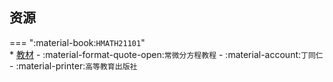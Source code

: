 ## 资源  
=== ":material-book:`HMATH21101`"  
    * [教材](http://api.xtaoa.com/api/lanzou.php?url=https://cqu-openlib.lanzout.com/iUQVQ276ltwd&type=down) - :material-format-quote-open:`常微分方程教程` - :material-account:`丁同仁` - :material-printer:`高等教育出版社`  